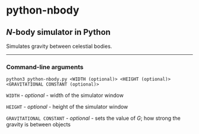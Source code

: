 # python-nbody

## *N*-body simulator in Python

Simulates gravity between celestial bodies.

---

### Command-line arguments
```
python3 python-nbody.py <WIDTH (optional)> <HEIGHT (optional)> <GRAVITATIONAL CONSTANT (optional)>
```
```WIDTH``` - *optional* - width of the simulator window

```HEIGHT``` - *optional* - height of the simulator window

```GRAVITATIONAL CONSTANT``` - *optional* - sets the value of *G*; how strong the gravity is between objects